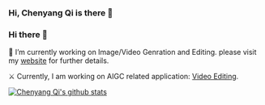 ### Hi, Chenyang Qi is there 👋



<!--
Here are some ideas to get you started:
- 🔭 I’m currently working on ...
- 🌱 I’m currently learning ...
- 👯 I’m looking to collaborate on ...
- 🤔 I’m looking for help with ...
- 💬 Ask me about ...
- 📫 How to reach me: ...
- 😄 Pronouns: ...
- ⚡ Fun fact: ...
-->


 

### Hi there 👋
🔭 I’m currently working on Image/Video Genration and Editing. please visit my [website](http://chenyangqiqi.github.io) for further details.


⚔️  Currently, I am working on AIGC related application: [Video Editing](https://github.com/ChenyangQiQi/FateZero).


[![Chenyang Qi's github stats](https://github-readme-stats.vercel.app/api?username=ChenyangQiQi&show_icons=true&theme=algolia)](https://github.com/anuraghazra/github-readme-stats)


